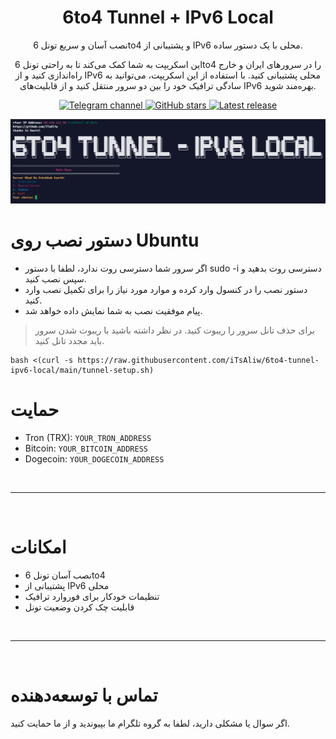 

<h1 align="center">6to4 Tunnel + IPv6 Local</h1>

<p align="center">
نصب آسان و سریع تونل 6to4 و پشتیبانی از IPv6 محلی با یک دستور ساده.
</p>

<p align="center">
این اسکریپت به شما کمک می‌کند تا به راحتی تونل 6to4 را در سرورهای ایران و خارج راه‌اندازی کنید و از IPv6 محلی پشتیبانی کنید. با استفاده از این اسکریپت، می‌توانید به سادگی ترافیک خود را بین دو سرور منتقل کنید و از قابلیت‌های IPv6 بهره‌مند شوید.
</p>

<div align="center">
    <a href="https://t.me/iTsAliwChannel"> <img src="https://img.shields.io/badge/TelegramChannel-%230577B8?logo=telegram" alt="Telegram channel"/> </a>
    <a href="https://github.com/iTsAliw/6to4-Gre6-Tunnel"> <img src="https://img.shields.io/github/stars/iTsAliw/6to4-Gre6-Tunnel?style=flat" alt="GitHub stars"/> </a>
    <a href="https://github.com/iTsAliw/6to4-Gre6-Tunnel/releases/latest"> <img src="https://img.shields.io/github/release/iTsAliw/6to4-Gre6-Tunnel.svg" alt="Latest release"/> </a>
</div>

<p align="center"><a href="#"><img src="./p1.png" alt="Image"></a></p>


# دستور نصب روی Ubuntu

- اگر سرور شما دسترسی روت ندارد، لطفا با دستور sudo -i دسترسی روت بدهید و سپس نصب کنید.
- دستور نصب را در کنسول وارد کرده و موارد مورد نیاز را برای تکمیل نصب وارد کنید.
- پیام موفقیت نصب به شما نمایش داده خواهد شد.
> برای حذف تانل سرور را ریبوت کنید.
> در نظر داشته باشید با ریبوت شدن سرور باید مجدد تانل کنید.
```
bash <(curl -s https://raw.githubusercontent.com/iTsAliw/6to4-tunnel-ipv6-local/main/tunnel-setup.sh)
```


# حمایت

- Tron (TRX): `YOUR_TRON_ADDRESS`
- Bitcoin: `YOUR_BITCOIN_ADDRESS`
- Dogecoin: `YOUR_DOGECOIN_ADDRESS`

<br>
<hr>
<br>

# امکانات

- نصب آسان تونل 6to4
- پشتیبانی از IPv6 محلی
- تنظیمات خودکار برای فوروارد ترافیک
- قابلیت چک کردن وضعیت تونل

<br>
<hr>
<br>

# تماس با توسعه‌دهنده

اگر سوال یا مشکلی دارید، لطفا به گروه تلگرام ما بپیوندید و از ما حمایت کنید.





